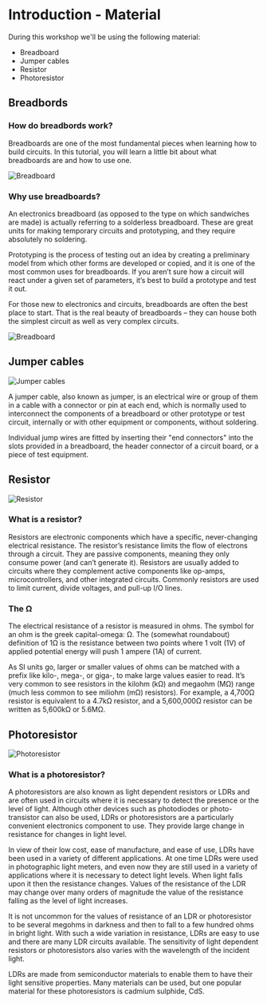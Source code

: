 # Introduction - Material

During this workshop we'll be using the following material:

* Breadboard
* Jumper cables
* Resistor
* Photoresistor


## Breadbords

### How do breadbords work? 
Breadboards are one of the most fundamental pieces when learning how to build circuits. In this tutorial, you will learn a little bit about what breadboards are and how to use one.

![Breadboard](https://github.com/nuieee/ESP8266-Workshop-Exercises/blob/ws_v2/content/images/Breadboard.jpg)

### Why use breadboards?

An electronics breadboard (as opposed to the type on which sandwiches are made) is actually referring to a solderless breadboard. These are great units for making temporary circuits and prototyping, and they require absolutely no soldering.

Prototyping is the process of testing out an idea by creating a preliminary model from which other forms are developed or copied, and it is one of the most common uses for breadboards. If you aren’t sure how a circuit will react under a given set of parameters, it’s best to build a prototype and test it out.

For those new to electronics and circuits, breadboards are often the best place to start. That is the real beauty of breadboards – they can house both the simplest circuit as well as very complex circuits.

![Breadboard](https://github.com/nuieee/ESP8266-Workshop-Exercises/blob/ws_v2/content/images/Breadboard1.png)

## Jumper cables

![Jumper cables](https://github.com/nuieee/ESP8266-Workshop-Exercises/blob/ws_v2/content/images/JumperCables.jpg)

A jumper cable, also known as jumper, is an electrical wire or group of them in a cable with a connector or pin at each end, which is normally used to interconnect the components of a breadboard or other prototype or test circuit, internally or with other equipment or components, without soldering.

Individual jump wires are fitted by inserting their "end connectors" into the slots provided in a breadboard, the header connector of a circuit board, or a piece of test equipment.

## Resistor

![Resistor](https://github.com/nuieee/ESP8266-Workshop-Exercises/blob/ws_v2/content/images/Resistor.jpg)

### What is a resistor?

Resistors are electronic components which have a specific, never-changing electrical resistance. The resistor’s resistance limits the flow of electrons through a circuit. They are passive components, meaning they only consume power (and can’t generate it). Resistors are usually added to circuits where they complement active components like op-amps, microcontrollers, and other integrated circuits. Commonly resistors are used to limit current, divide voltages, and pull-up I/O lines.

### The Ω

The electrical resistance of a resistor is measured in ohms. The symbol for an ohm is the greek capital-omega: Ω. The (somewhat roundabout) definition of 1Ω is the resistance between two points where 1 volt (1V) of applied potential energy will push 1 ampere (1A) of current.

As SI units go, larger or smaller values of ohms can be matched with a prefix like kilo-, mega-, or giga-, to make large values easier to read. It’s very common to see resistors in the kilohm (kΩ) and megaohm (MΩ) range (much less common to see miliohm (mΩ) resistors). For example, a 4,700Ω resistor is equivalent to a 4.7kΩ resistor, and a 5,600,000Ω resistor can be written as 5,600kΩ or 5.6MΩ.

## Photoresistor

![Photoresistor](https://github.com/nuieee/ESP8266-Workshop-Exercises/blob/ws_v2/content/images/Photoresistor.jpg)

### What is a photoresistor?

A photoresistors are also known as light dependent resistors or LDRs and are often used in circuits where it is necessary to detect the presence or the level of light. Although other devices such as photodiodes or photo-transistor can also be used, LDRs or photoresistors are a particularly convenient electronics component to use. They provide large change in resistance for changes in light level.

In view of their low cost, ease of manufacture, and ease of use, LDRs have been used in a variety of different applications. At one time LDRs were used in photographic light meters, and even now they are still used in a variety of applications where it is necessary to detect light levels. When light falls upon it then the resistance changes. Values of the resistance of the LDR may change over many orders of magnitude the value of the resistance falling as the level of light increases.

It is not uncommon for the values of resistance of an LDR or photoresistor to be several megohms in darkness and then to fall to a few hundred ohms in bright light. With such a wide variation in resistance, LDRs are easy to use and there are many LDR circuits available. The sensitivity of light dependent resistors or photoresistors also varies with the wavelength of the incident light.

LDRs are made from semiconductor materials to enable them to have their light sensitive properties. Many materials can be used, but one popular material for these photoresistors is cadmium sulphide, CdS.
